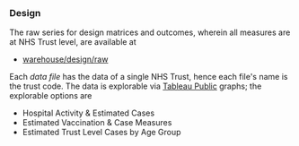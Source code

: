 
<br>

### Design

The raw series for design matrices and outcomes, wherein all measures are at NHS Trust level, are available at

* [warehouse/design/raw](../../warehouse/design/raw)

Each *data file* has the data of a single NHS Trust, hence each file's name is the trust code.  The data is explorable
via [Tableau Public](https://public.tableau.com/app/profile/greyhypotheses) graphs; the
explorable options are

* Hospital Activity & Estimated Cases
* Estimated Vaccination & Case Measures
* Estimated Trust Level Cases by Age Group

<br>
<br>

<br>
<br>

<br>
<br>

<br>
<br>